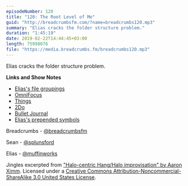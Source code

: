 ```yaml
---
episodeNumber: 120
title: "120: The Root Level of Me"
guid: "http://breadcrumbsfm.com/?name=breadcrumbs120.mp3"
summary: "Elias cracks the folder structure problem."
duration: "1:45:19"
date: 2019-02-22T14:44:45+03:00
length: 75998076
file: "https://media.breadcrumbs.fm/breadcrumbs120.mp3"
---
```

Elias cracks the folder structure problem.

**Links and Show Notes**
- [Elias's file groupings](https://breadcrumbsfm.com/images/120/file_groupings.png)
- [OmniFocus](https://www.omnigroup.com/omnifocus)
- [Things](https://culturedcode.com/things/)
- [2Do](https://www.2doapp.com/)
- [Bullet Journal](https://bulletjournal.com/)
- [Elias's prepended symbols](https://breadcrumbsfm.com/images/120/prepended_symbols.png)

Breadcrumbs - [@breadcrumbsfm](https://twitter.com/breadcrumbsfm)

Sean - [@splunsford](https://twitter.com/splunsford)

Elias - [@muffinworks](https://twitter.com/muffinworks)

Jingles excerpted from ["Halo-centric Hang/Halo improvisation" by Aaron Ximm](http://freemusicarchive.org/music/aaron_ximm/handpans_and_the_hang/). Licensed under a [Creative Commons Attribution-Noncommercial-ShareAlike 3.0 United States License](http://creativecommons.org/licenses/by-nc-sa/3.0/us/).